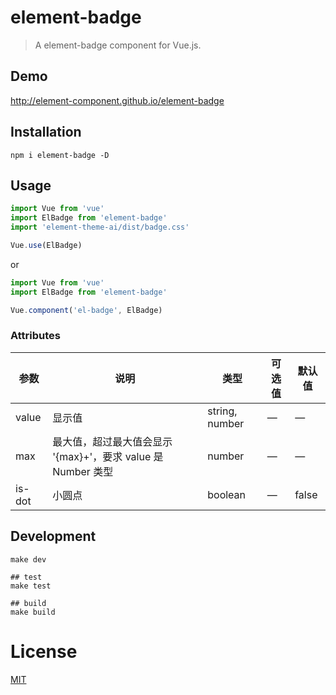 # element-badge
> A element-badge component for Vue.js.

## Demo
http://element-component.github.io/element-badge

## Installation
```shell
npm i element-badge -D
```

## Usage
```javascript
import Vue from 'vue'
import ElBadge from 'element-badge'
import 'element-theme-ai/dist/badge.css'

Vue.use(ElBadge)
```

or

```javascript
import Vue from 'vue'
import ElBadge from 'element-badge'

Vue.component('el-badge', ElBadge)
```

### Attributes
| 参数          | 说明            | 类型            | 可选值                 | 默认值   |
|-------------  |---------------- |---------------- |---------------------- |-------- |
| value          | 显示值      | string, number          |          —             |    —     |
| max          |  最大值，超过最大值会显示 '{max}+'，要求 value 是 Number 类型    | number  |         —              |     —    |
| is-dot       | 小圆点    | boolean  |  —  |  false |

## Development
```shell
make dev

## test
make test

## build
make build
```

# License
[MIT](https://opensource.org/licenses/MIT)
